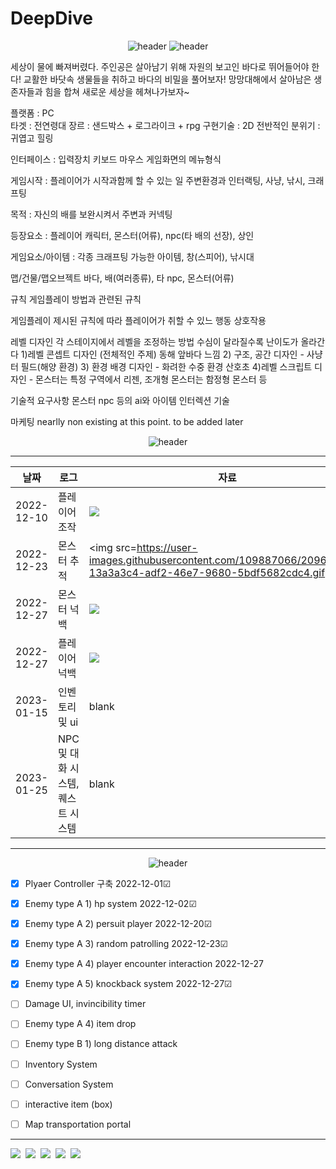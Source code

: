 # DeepDive

<div align="center">
  
![header](https://capsule-render.vercel.app/api?type=waving&height=250&color=00ffff&text=DeepDive&fontColor=ffffff)
![header](https://capsule-render.vercel.app/api?type=rect&height=50&color=ebf3f5&text=기획서&fontColor=000000&fontSize=20)

  <div align="left">

세상이 물에 빠져버렸다. 주인공은 살아남기 위해 자원의 보고인 바다로 뛰어들어야 한다! 교활한 바닷속 생물들을 취하고 바다의 비밀을 풀어보자!
망망대해에서 살아남은 생존자들과 힘을 합쳐 새로운 세상을 헤쳐나가보자~
    
플랫폼 : PC  
타겟 : 전연령대
장르 : 샌드박스 + 로그라이크 + rpg
구현기술 : 2D
전반적인 분위기 : 귀엽고 힐링

인터페이스 :
입력장치 키보드 마우스
게임화면의 메뉴형식

게임시작 : 플레이어가 시작과함께 할 수 있는 일
주변환경과 인터랙팅, 사냥, 낚시, 크래프팅

목적 : 자신의 배를 보완시켜서 주변과 커넥팅

등장요소 : 플레이어 캐릭터, 몬스터(어류), npc(타 배의 선장), 상인

게임요소/아이템 : 각종 크래프팅 가능한 아이템, 창(스피어), 낚시대

맵/건물/맵오브젝트
바다, 배(여러종류), 타 npc, 몬스터(어류)

규칙
게임플레이 방법과 관련된 규칙

게임플레이
제시된 규칙에 따라 플레이어가 취할 수 있느 행동
상호작용

레벨 디자인
각 스테이지에서 레벨을 조정하는 방법
수심이 달라질수록 난이도가 올라간다
  1)레벨 콘셉트 디자인 (전체적인 주제) 동해 앞바다 느낌
  2) 구조, 공간 디자인 - 사냥터 필드(해양 환경)
  3) 환경 배경 디자인 - 화려한 수중 환경 산호초
  4)레벨 스크립트 디자인 - 몬스터는 특정 구역에서 리젠, 조개형 몬스터는 함정형 몬스터 등

기술적 요구사항
몬스터 npc 등의 ai와 아이템 인터렉션 기술

마케팅
nearlly non existing at this point. to be added later
  <div align="center">

![header](https://capsule-render.vercel.app/api?type=rect&height=50&color=ebf3f5&text=플랜&fontColor=000000&fontSize=20)

---
|날짜|로그|자료|
|---|---------|----|
|2022-12-10|플레이어 조작|<img src=https://user-images.githubusercontent.com/109887066/209662338-d395abd8-62c6-44b9-8aa0-bf713b731f40.gif>|
|2022-12-23|몬스터 추적|<img src=https://user-images.githubusercontent.com/109887066/209662509-13a3a3c4-adf2-46e7-9680-5bdf5682cdc4.gif|
|2022-12-27|몬스터 넉백|<img src=https://user-images.githubusercontent.com/109887066/209662260-e484bcbb-7211-4dd5-946e-af47dc621240.gif>|
|2022-12-27|플레이어 넉백|<img src=https://user-images.githubusercontent.com/109887066/209662009-50948254-c251-48eb-a3e5-f4f0337b4e38.gif>|
|2023-01-15|인벤토리 및 ui|blank|
|2023-01-25|NPC 및 대화 시스템, 퀘스트 시스템|blank|
    

---
    
![header](https://capsule-render.vercel.app/api?type=rect&height=50&color=ebf3f5&text=진척도&fontColor=000000&fontSize=20)
 
</div>

- [x] Plyaer Controller 구축 2022-12-01☑
- [x] Enemy type A 1) hp system 2022-12-02☑
- [x] Enemy type A 2) persuit player 2022-12-20☑
- [x] Enemy type A 3) random patrolling 2022-12-23☑
- [x] Enemy type A 4) player encounter interaction 2022-12-27
- [x] Enemy type A 5) knockback system 2022-12-27☑
- [ ] Damage UI, invincibility timer 

- [ ] Enemy type A 4) item drop 
- [ ] Enemy type B 1) long distance attack
- [ ] Inventory System
- [ ] Conversation System
- [ ] interactive item (box)
- [ ] Map transportation portal
---
<p align = "left">
<img src="https://img.shields.io/badge/Unity-000000?style=flat-square&logo=Unity&logoColor=white"/></a>&nbsp
<img src="https://img.shields.io/badge/C Sharp-239120?style=flat-square&logo=C Sharp&logoColor=white"/></a>&nbsp
<img src="https://img.shields.io/badge/Aseprite-7D929E?style=flat-square&logo=Aseprite&logoColor=white"/></a>&nbsp
<img src="https://img.shields.io/badge/Visual Studio Code-007ACC?style=flat-square&logo=Visual Studio Code&logoColor=white"/></a>&nbsp
<img src="https://img.shields.io/badge/Visual-Studio-5C2D91?style=flat-square&logo=Visual-Studio&logoColor=white"/></a>&nbsp<br>
</p>
